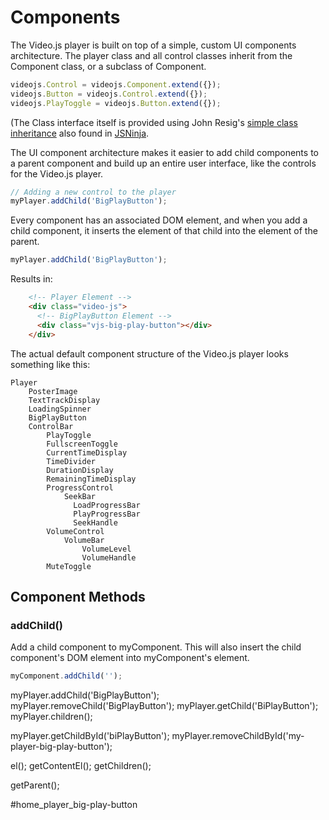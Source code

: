 Components
===
The Video.js player is built on top of a simple, custom UI components architecture. The player class and all control classes inherit from the Component class, or a subclass of Component.

```js
videojs.Control = videojs.Component.extend({});
videojs.Button = videojs.Control.extend({});
videojs.PlayToggle = videojs.Button.extend({});
```

(The Class interface itself is provided using John Resig's [simple class inheritance](http://ejohn.org/blog/simple-javascript-inheritance/) also found in [JSNinja](http://jsninja.com).

The UI component architecture makes it easier to add child components to a parent component and build up an entire user interface, like the controls for the Video.js player.

```js
// Adding a new control to the player
myPlayer.addChild('BigPlayButton');
```

Every component has an associated DOM element, and when you add a child component, it inserts the element of that child into the element of the parent.

```js
myPlayer.addChild('BigPlayButton');
```

Results in:

```html
    <!-- Player Element -->
    <div class="video-js">
      <!-- BigPlayButton Element -->
      <div class="vjs-big-play-button"></div>
    </div>
```

The actual default component structure of the Video.js player looks something like this:

```
Player
    PosterImage
    TextTrackDisplay
    LoadingSpinner
    BigPlayButton
    ControlBar
        PlayToggle
        FullscreenToggle
        CurrentTimeDisplay
        TimeDivider
        DurationDisplay
        RemainingTimeDisplay
        ProgressControl
            SeekBar
              LoadProgressBar
              PlayProgressBar
              SeekHandle
        VolumeControl
            VolumeBar
                VolumeLevel
                VolumeHandle
        MuteToggle
```

Component Methods
-----------------

### addChild() ###
Add a child component to myComponent. This will also insert the child component's DOM element into myComponent's element.



```js
myComponent.addChild('');
```


myPlayer.addChild('BigPlayButton');
myPlayer.removeChild('BigPlayButton');
myPlayer.getChild('BiPlayButton');
myPlayer.children();


myPlayer.getChildById('biPlayButton');
myPlayer.removeChildById('my-player-big-play-button');

el();
getContentEl();
getChildren();

getParent();

#home_player_big-play-button
